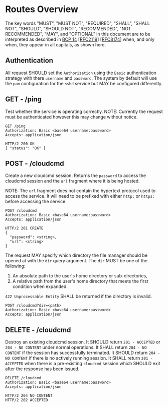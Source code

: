 # Routes Overview

The key words "MUST", "MUST NOT", "REQUIRED", "SHALL", "SHALL NOT", "SHOULD", "SHOULD NOT", "RECOMMENDED", "NOT RECOMMENDED", "MAY", and "OPTIONAL" in this document are to be interpreted as described in [BCP 14](https://tools.ietf.org/html/bcp14) [[RFC2119](https://tools.ietf.org/html/rfc2119)] [[RFC8174](https://tools.ietf.org/html/rfc8174)] when, and only when, they appear in all capitals, as shown here.

## Authentication

All request SHOULD set the `Authorization` using the `Basic` authentication strategy with there `username` and `password`. The system by default will use the `pam` configuration for the `sshd` service but MAY be configured differently.

## GET - /ping

Test whether the service is operating correctly.
NOTE: Currently the request must be authenticated however this may change without notice.

```
GET /ping
Authorization: Basic <base64 username:password>
Accepts: application/json

HTTP/2 200 OK
{ "status": "OK" }
```

## POST - /cloudcmd

Create a new cloudcmd session. Returns the `password` to access the cloudcmd session and the `url` fragment where it is being
hosted.

NOTE: The `url` fragment does not contain the hypertext protocol used to access the service. It will need to be prefixed with either `http:` or `https:` before accessing the service.

```
POST /cloudcmd
Authorization: Basic <base64 username:password>
Accepts: application/json

HTTP/2 201 CREATE
{
  "password": <string>,
  "url": <string>
}
```

The request MAY specify which directory the file manager should be opened at with the `dir` query argument. The `dir` MUST be one of the following:
1. An absolute path to the user's home directory or sub-directories,
2. A relative path from the user's home directory that meets the first condition when expanded.

`422 Unprocessable Entity` SHALL be returned if the directory is invalid.

```
POST /cloudcmd?dir=<path>
Authorization: Basic <base64 username:password>
Accepts: application/json
```

## DELETE - /cloudcmd

Destroy an existing cloudcmd session. It SHOULD return `201 - ACCEPTED` or `204 - NO CONTENT` under normal operations. It SHALL return `204 - NO CONTENT` if the session has successfully terminated. It SHOULD return `204 - NO CONTENT` if there is no actively running session. It SHALL return `201 - ACCEPTED` when there is a pre-existing `cloudcmd` session which SHOULD exit after the response has been issued.

```
DELETE /cloudcmd
Authorization: Basic <base64 username:password>
Accepts: application/json

HTTP/2 204 NO CONTENT
HTTP/2 202 ACCEPTED
```

